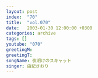 ```yaml
---
layout: post
index:  "70"
title:  "vol.070"
date:   2003-01-30 12:00:00 +0300
categories: archive
tags: []
youtube: "070"
greetingM: 
greetingT: 
songName: 夜明けのスキャット
singer: 由紀さおり
---
```

